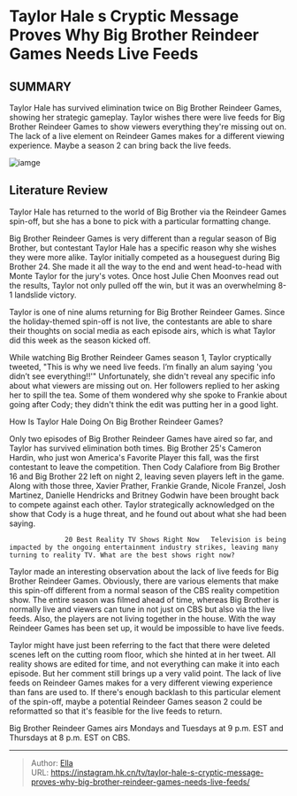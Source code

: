 # Taylor Hale s Cryptic Message Proves Why Big Brother Reindeer Games Needs Live Feeds


## SUMMARY 



  Taylor Hale has survived elimination twice on Big Brother Reindeer Games, showing her strategic gameplay.   Taylor wishes there were live feeds for Big Brother Reindeer Games to show viewers everything they&#39;re missing out on.   The lack of a live element on Reindeer Games makes for a different viewing experience. Maybe a season 2 can bring back the live feeds.  

![iamge](https://static1.srcdn.com/wordpress/wp-content/uploads/2023/12/taylor-hale-s-cryptic-message-proves-why-big-brother-reindeer-games-needs-live-feeds.jpg)

## Literature Review
Taylor Hale has returned to the world of Big Brother via the Reindeer Games spin-off, but she has a bone to pick with a particular formatting change.




Big Brother Reindeer Games is very different than a regular season of Big Brother, but contestant Taylor Hale has a specific reason why she wishes they were more alike. Taylor initially competed as a houseguest during Big Brother 24. She made it all the way to the end and went head-to-head with Monte Taylor for the jury&#39;s votes. Once host Julie Chen Moonves read out the results, Taylor not only pulled off the win, but it was an overwhelming 8-1 landslide victory.




Taylor is one of nine alums returning for Big Brother Reindeer Games. Since the holiday-themed spin-off is not live, the contestants are able to share their thoughts on social media as each episode airs, which is what Taylor did this week as the season kicked off.


 

While watching Big Brother Reindeer Games season 1, Taylor cryptically tweeted, &#34;This is why we need live feeds. I’m finally an alum saying &#39;you didn’t see everything!!&#39;&#34; Unfortunately, she didn&#39;t reveal any specific info about what viewers are missing out on. Her followers replied to her asking her to spill the tea. Some of them wondered why she spoke to Frankie about going after Cody; they didn&#39;t think the edit was putting her in a good light.


 How Is Taylor Hale Doing On Big Brother Reindeer Games? 
          




Only two episodes of Big Brother Reindeer Games have aired so far, and Taylor has survived elimination both times. Big Brother 25&#39;s Cameron Hardin, who just won America&#39;s Favorite Player this fall, was the first contestant to leave the competition. Then Cody Calafiore from Big Brother 16 and Big Brother 22 left on night 2, leaving seven players left in the game. Along with those three, Xavier Prather, Frankie Grande, Nicole Franzel, Josh Martinez, Danielle Hendricks and Britney Godwin have been brought back to compete against each other. Taylor strategically acknowledged on the show that Cody is a huge threat, and he found out about what she had been saying.

                  20 Best Reality TV Shows Right Now   Television is being impacted by the ongoing entertainment industry strikes, leaving many turning to reality TV. What are the best shows right now?    

Taylor made an interesting observation about the lack of live feeds for Big Brother Reindeer Games. Obviously, there are various elements that make this spin-off different from a normal season of the CBS reality competition show. The entire season was filmed ahead of time, whereas Big Brother is normally live and viewers can tune in not just on CBS but also via the live feeds. Also, the players are not living together in the house. With the way Reindeer Games has been set up, it would be impossible to have live feeds.




Taylor might have just been referring to the fact that there were deleted scenes left on the cutting room floor, which she hinted at in her tweet. All reality shows are edited for time, and not everything can make it into each episode. But her comment still brings up a very valid point. The lack of live feeds on Reindeer Games makes for a very different viewing experience than fans are used to. If there&#39;s enough backlash to this particular element of the spin-off, maybe a potential Reindeer Games season 2 could be reformatted so that it&#39;s feasible for the live feeds to return.

Big Brother Reindeer Games airs Mondays and Tuesdays at 9 p.m. EST and Thursdays at 8 p.m. EST on CBS.



---

> Author: [Ella](https://instagram.hk.cn/)  
> URL: https://instagram.hk.cn/tv/taylor-hale-s-cryptic-message-proves-why-big-brother-reindeer-games-needs-live-feeds/  

